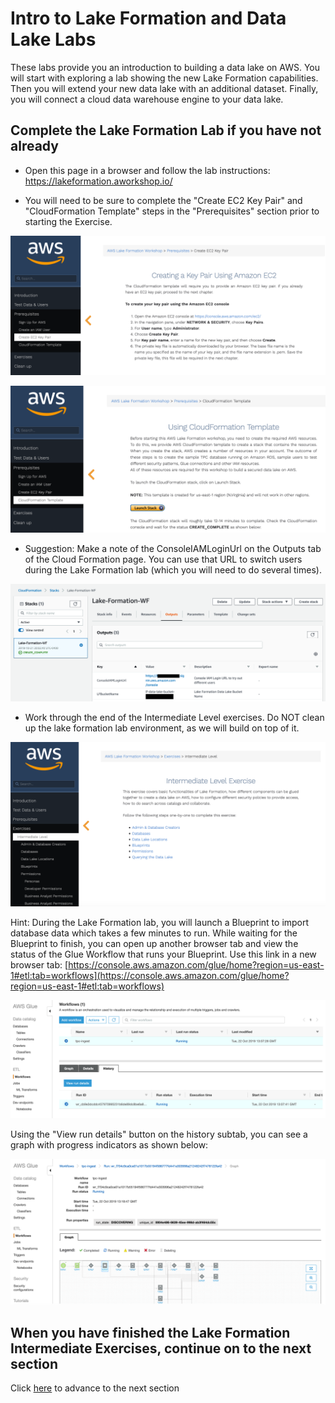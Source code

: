 # Intro to Lake Formation and Data Lake Labs
These labs provide you an introduction to building a data lake on AWS.  You will start with exploring a lab showing the new Lake Formation capabilities.  Then you will extend your new data lake with an additional dataset.  Finally, you will connect a cloud data warehouse engine to your data lake.

## Complete the Lake Formation Lab if you have not already

* Open this page in a browser and follow the lab instructions: https://lakeformation.aworkshop.io/

* You will need to be sure to complete the "Create EC2 Key Pair" and "CloudFormation Template" steps in the "Prerequisites" section prior to starting the Exercise.

![screenshot](images/New0.png)

![screenshot](images/New0b.png)

* Suggestion: Make a note of the ConsoleIAMLoginUrl on the Outputs tab of the Cloud Formation page.  You can use that URL to switch users during the Lake Formation lab (which you will need to do several times).

![screenshot](images/New0d.png)


* Work through the end of the Intermediate Level exercises.   Do NOT clean up the lake formation lab environment, as we will build on top of it.

![screenshot](images/New0c.png)

Hint: During the Lake Formation lab, you will launch a Blueprint to import database data which takes a few minutes to run.  While waiting for the Blueprint to finish, you can open up another browser tab and view the status of the Glue Workflow that runs your Blueprint.  Use this link in a new browser tab: [https://console.aws.amazon.com/glue/home?region=us-east-1#etl:tab=workflows](https://console.aws.amazon.com/glue/home?region=us-east-1#etl:tab=workflows)

![screenshot](images/New0e.png)

Using the "View run details" button on the history subtab, you can see a graph with progress indicators as shown below:

![screenshot](images/New0f.png)


## When you have finished the Lake Formation Intermediate Exercises, continue on to the next section


Click [here](../NewLab1b.md) to advance to the next section